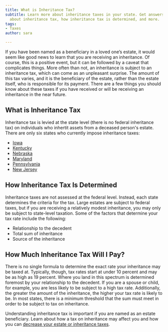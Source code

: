 ```yaml
---
title: What is Inheritance Tax?
subtitle: Learn more about inheritance taxes in your state. Get answers to questions
  about inheritance tax, how inheritance tax is determined, and more.
tags:
- Taxes
author: sara

---
```

If you have been named as a beneficiary in a loved one’s estate, it would seem like good news to learn that you are receiving an inheritance. Of course, this is a positive event, but it can be followed by a caveat that complicates things. More often than not, an inheritance is subject to an inheritance tax, which can come as an unpleasant surprise. The amount of this tax varies, and it is the beneficiary of the estate, rather than the estate itself, who is responsible for its payment. There are a few things you should know about these taxes if you have received or will be receiving an inheritance in the near future.

## What is Inheritance Tax

Inheritance tax is levied at the state level (there is no federal inheritance tax) on individuals who inhertit assets from a deceased person's estate. There are only six states who currently impose inheritance taxes:

* [Iowa](/docs/iowa-estate-planning/)
* [Kentucky](/docs/kentucky-estate-planning/)
* [Nebraska](/docs/nebraska-estate-planning/)
* [Maryland](/docs/maryland-estate-planning/)
* [Pennsylvania](/docs/pennsylvania-estate-planning/)
* [New Jersey](/docs/new-jersey-estate-planning/)

## How Inheritance Tax Is Determined

Inheritance taxes are not assessed at the federal level. Instead, each state determines the criteria for the tax. Large estates are subject to federal taxes, but if you are receiving a relatively modest inheritance, you may only be subject to state-level taxation. Some of the factors that determine your tax rate include the following:

* Relationship to the decedent
* Total sum of inheritance
* Source of the inheritance

## How Much Inheritance Tax Will I Pay?

There is no single formula to determine the exact rate your inheritance may be taxed at. Typically, though, tax rates start at under 10 percent and may be as high as 19 percent. Where you land in this spectrum is determined foremost by your relationship to the decedent. If you are a spouse or child, for example, you are less likely to be subject to a high tax rate. Additionally, the greater the amount of the inheritance, the higher your tax rate is likely to be. In most states, there is a minimum threshold that the sum must meet in order to be subject to tax on inheritance.

Understanding inheritance tax is important if you are named as an estate beneficiary. Learn about how a tax on inheritance may affect you and how you can [decrease your estate or inheritance taxes](/docs/how-do-i-decrease-estate-inheritance-taxes/).